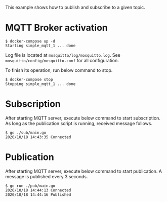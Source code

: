 This example shows how to publish and subscribe to a given topic.

# MQTT Broker activation
```
$ docker-compose up -d
Starting simple_mqtt_1 ... done
```

Log file is located at `mosquitto/log/mosquitto.log`.
See `mosquitto/config/mosquitto.conf` for all configuration.

To finish its operation, run below command to stop.
```
$ docker-compose stop
Stopping simple_mqtt_1 ... done
```

# Subscription
After starting MQTT server, execute below command to start subscription.
As long as the publication script is running, received message follows.
```
$ go ./sub/main.go
2020/10/18 14:43:35 Connected
```

# Publication
After starting MQTT server, execute below command to start publication.
A message is published every 3 seconds.
```
$ go run ./pub/main.go 
2020/10/18 14:44:13 Connected
2020/10/18 14:44:16 Published
```